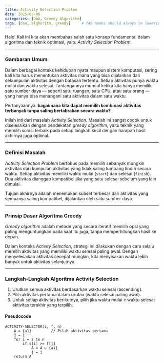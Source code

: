 ```yaml
---
title: Activity Selection Problem 
date: 2025-05-06 
categories: [DAA, Greedy Algorithm]
tags: [daa, alghoritm, greedy]     # TAG names should always be lowercase
---
```


Halo! Kali ini kita akan membahas salah satu konsep fundamental dalam algoritma dan teknik optimasi, yaitu *Activity Selection Problem*.

---

### Gambaran Umum

Dalam berbagai konteks kehidupan nyata maupun sistem komputasi, sering kali kita harus menentukan aktivitas mana yang bisa dijalankan dari sekumpulan aktivitas dengan batasan tertentu. Setiap aktivitas punya waktu mulai dan waktu selesai. Tantangannya muncul ketika kita hanya memiliki satu sumber daya — seperti satu ruangan, satu CPU, atau satu orang — yang hanya bisa menangani satu aktivitas dalam satu waktu.

Pertanyaannya: **bagaimana kita dapat memilih kombinasi aktivitas terbanyak tanpa saling bertabrakan secara waktu?**

Inilah inti dari masalah *Activity Selection*. Masalah ini sangat cocok untuk diselesaikan dengan pendekatan *greedy algorithm*, yaitu teknik yang memilih solusi terbaik pada setiap langkah kecil dengan harapan hasil akhirnya juga optimal.

---

### Definisi Masalah

*Activity Selection Problem* berfokus pada memilih sebanyak mungkin aktivitas dari kumpulan aktivitas yang tidak saling tumpang tindih secara waktu. Setiap aktivitas memiliki waktu mulai (`start`) dan selesai (`finish`). Dua aktivitas dianggap kompatibel jika yang satu selesai sebelum yang lain dimulai.

Tujuan akhirnya adalah menemukan subset terbesar dari aktivitas yang semuanya saling kompatibel, dijalankan oleh satu sumber daya.

---

### Prinsip Dasar Algoritma Greedy

*Greedy algorithm* adalah metode yang secara iteratif memilih opsi yang paling menguntungkan pada saat itu juga, tanpa memperhitungkan hasil ke depan.

Dalam konteks *Activity Selection*, strategi ini dilakukan dengan cara selalu memilih aktivitas yang memiliki waktu selesai paling awal. Dengan menyelesaikan aktivitas secepat mungkin, kita menyisakan waktu lebih banyak untuk aktivitas selanjutnya.

---

### Langkah-Langkah Algoritma Activity Selection

1. Urutkan semua aktivitas berdasarkan waktu selesai (ascending).
2. Pilih aktivitas pertama dalam urutan (waktu selesai paling awal).
3. Untuk setiap aktivitas berikutnya, pilih jika waktu mulai ≥ waktu selesai aktivitas terakhir yang terpilih.

#### Pseudocode

```text
ACTIVITY-SELECTOR(s, f, n)
    A = {a1}         // Pilih aktivitas pertama
    j = 1
    for i = 2 to n
        if s[i] >= f[j]
            A = A ∪ {ai}
            j = i
    return A
